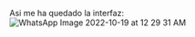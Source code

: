 Asi me ha quedado la interfaz:
![WhatsApp Image 2022-10-19 at 12 29 31 AM](https://user-images.githubusercontent.com/105082338/196860456-b601e91d-33d1-4a6f-bf67-ba00691b556e.jpeg)
